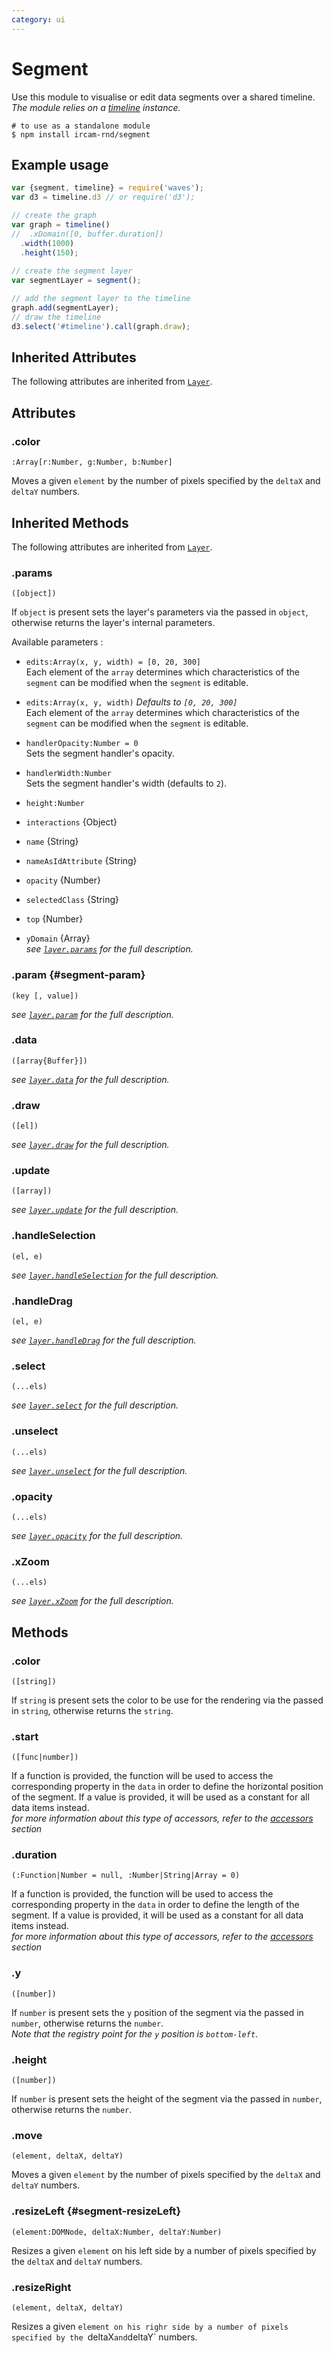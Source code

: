 ```yaml
---
category: ui  
---
```


# Segment

Use this module to visualise or edit data segments over a shared timeline.  
_The module relies on a [timeline](#timeline) instance._

~~~
# to use as a standalone module
$ npm install ircam-rnd/segment
~~~

## Example usage

~~~javascript
var {segment, timeline} = require('waves');
var d3 = timeline.d3 // or require('d3');

// create the graph
var graph = timeline()
//  .xDomain([0, buffer.duration])
  .width(1000)
  .height(150);
  
// create the segment layer
var segmentLayer = segment();

// add the segment layer to the timeline
graph.add(segmentLayer);
// draw the timeline
d3.select('#timeline').call(graph.draw);
~~~

## Inherited Attributes

The following attributes are inherited from [`Layer`](#ui-layer).

## Attributes

### .color

`:Array[r:Number, g:Number, b:Number]`

Moves a given `element` by the number of pixels specified by the `deltaX` and `deltaY` numbers.


## Inherited Methods

The following attributes are inherited from [`Layer`](#ui-layer).

### .params

`([object])`

If `object` is present sets the layer's parameters via the passed in `object`, otherwise returns the layer's internal parameters.  

Available parameters :

* `edits:Array(x, y, width) = [0, 20, 300]`  
Each element of the `array` determines which characteristics of the `segment` can be modified when the `segment` is editable. 

* `edits:Array(x, y, width)` _Defaults to `[0, 20, 300]`_    
Each element of the `array` determines which characteristics of the `segment` can be modified when the `segment` is editable.  

* `handlerOpacity:Number = 0`  
Sets the segment handler's opacity.  

* `handlerWidth:Number`  
Sets the segment handler's width (defaults to `2`).

* `height:Number`  
* `interactions` {Object}  
* `name` {String}  
* `nameAsIdAttribute` {String}  
* `opacity` {Number}  
* `selectedClass` {String}  
* `top` {Number}  
* `yDomain` {Array}  
_see [`layer.params`](#layer-params) for the full description._


### .param {#segment-param}

`(key [, value])`  

_see [`layer.param`](#layer-param) for the full description._


### .data

`([array{Buffer}])`

_see [`layer.data`](#layer-data) for the full description._ 


### .draw

`([el])`

_see [`layer.draw`](#layer-draw) for the full description._ 


### .update

`([array])`

_see [`layer.update`](#layer-update) for the full description._ 

### .handleSelection

`(el, e)`

_see [`layer.handleSelection`](#layer-handleSelection) for the full description._ 


### .handleDrag

`(el, e)`

_see [`layer.handleDrag`](#layer-handleDrag) for the full description._ 


### .select

`(...els)`

_see [`layer.select`](#layer-select) for the full description._ 

### .unselect

`(...els)`

_see [`layer.unselect`](#layer-unselect) for the full description._ 

### .opacity

`(...els)`

_see [`layer.opacity`](#layer-opacity) for the full description._ 


### .xZoom

`(...els)`

_see [`layer.xZoom`](#layer-xZoom) for the full description._ 



## Methods

### .color

`([string])`

If `string` is present sets the color to be use for the rendering via the passed in `string`, otherwise returns the `string`.


### .start 

`([func|number])`

If a function is provided, the function will be used to access the corresponding property in the `data` in order to define the horizontal position of the segment. If a value is provided, it will be used as a constant for all data items instead.  
_for more information about this type of accessors, refer to the [accessors](#accessors) section_


### .duration 

`(:Function|Number = null, :Number|String|Array = 0)`

If a function is provided, the function will be used to access the corresponding property in the `data` in order to define the length of the segment. If a value is provided, it will be used as a constant for all data items instead.  
_for more information about this type of accessors, refer to the [accessors](#accessors) section_


### .y

`([number])`

If `number` is present sets the `y` position of the segment via the passed in `number`, otherwise returns the `number`.  
_Note that the registry point for the `y` position is `bottom-left`_.


### .height

`([number])`

If `number` is present sets the height of the segment via the passed in `number`, otherwise returns the `number`.


### .move

`(element, deltaX, deltaY)`

Moves a given `element` by the number of pixels specified by the `deltaX` and `deltaY` numbers.


### .resizeLeft {#segment-resizeLeft}

`(element:DOMNode, deltaX:Number, deltaY:Number)`

Resizes a given `element` on his left side by a number of pixels specified by the `deltaX` and `deltaY` numbers.


### .resizeRight

`(element, deltaX, deltaY)`

Resizes a given `element on his righr side by a number of pixels specified by the `deltaX` and `deltaY` numbers.